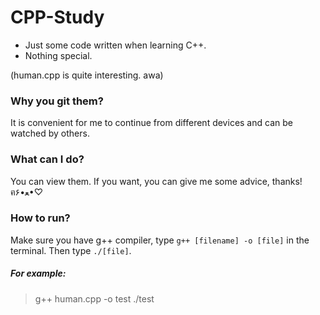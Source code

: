 # CPP-Study
- Just some code written when learning C++.
- Nothing special.

(human.cpp is quite interesting. awa)

### Why you git them?
It is convenient for me to continue from different devices and can be watched by others.

### What can I do?
You can view them. If you want, you can give me some advice, thanks! ฅ۶•ﻌ•♡

### How to run?
Make sure you have g++ compiler, type `g++ [filename] -o [file]` in the terminal.
Then type `./[file]`.

##### For example:
>g++ human.cpp -o test
./test
